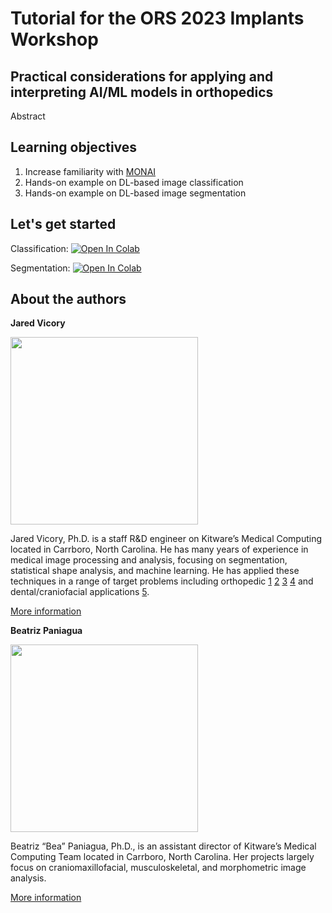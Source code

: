 # Tutorial for the ORS 2023 Implants Workshop
## Practical considerations for applying and interpreting AI/ML models in orthopedics

Abstract



## Learning objectives

1. Increase familiarity with [MONAI](https://monai.io/)
2. Hands-on example on DL-based image classification
3. Hands-on example on DL-based image segmentation

## Let's get started
Classification: [![Open In Colab](https://colab.research.google.com/assets/colab-badge.svg)](https://colab.research.google.com/github/kitwaremedical/ors2023-tutorial/blob/master/mednist_tutorial.ipynb)

Segmentation: [![Open In Colab](https://colab.research.google.com/assets/colab-badge.svg)](https://colab.research.google.com/github/kitwaremedical/ors2023-tutorial/blob/master/spleen_segmentation_3d.ipynb)

## About the authors

**Jared Vicory**

<img src="https://www.kitware.com/main/wp-content/uploads/2021/11/Jared_Vicory_768x768.jpg"  width="300" height="300" />

Jared Vicory, Ph.D. is a staff R&D engineer on Kitware’s Medical Computing located in Carrboro, North Carolina. He has many years of experience in medical image processing and analysis, focusing on segmentation, statistical shape analysis, and machine learning. He has applied these techniques in a range of target problems including orthopedic [1](https://reporter.nih.gov/search/XrZbdnSL80qYrii9Xeij_g/project-details/10375473) [2](https://asmedigitalcollection.asme.org/medicaldevices/article-abstract/7/4/040903/376620/Verification-and-Validation-of-an-Open-Source?redirectedFrom=fulltext) [3](https://pubmed.ncbi.nlm.nih.gov/34370717/) [4](https://asmedigitalcollection.asme.org/biomechanical/article-abstract/136/2/021004/442937/Incorporating-Population-Level-Variability-in?redirectedFrom=fulltext) and dental/craniofacial applications [5](https://pubmed.ncbi.nlm.nih.gov/35505894/).

[More information](https://www.kitware.com/jared-vicory/)


**Beatriz Paniagua**

<img src="https://www.kitware.com/main/wp-content/uploads/2021/11/paniagua-300x300-1.jpeg"  width="300" height="300" />

Beatriz “Bea” Paniagua, Ph.D., is an assistant director of Kitware’s Medical Computing Team located in Carrboro, North Carolina. Her projects largely focus on craniomaxillofacial, musculoskeletal, and morphometric image analysis.

[More information](https://www.kitware.com/beatriz-paniagua/)
